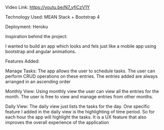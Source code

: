 Video Link: https://youtu.be/N7_vfiCzV1Y

Technology Used: MEAN Stack + Bootstrap 4

Deployment: Heroku

Inspiration behind the project:

I wanted to build an app which looks and fels just like a mobile app using bootstrap and angular animations.

Features Added:

Manage Tasks: The app allows the user to schedule tasks. The user can perform CRUD operations on these entries. 
The entries added are always arranged in an ascending order

Monthly View: Using monthly view the user can view all the entries for the month. The user is free to view and manage 
entries from other months.

Daily View: The daily view just lists the tasks for the day. One specific feature I added in the daily view is the highlighting 
of time period. So for each hour the app will highlight the tasks. It is a UX feature that also improves the overall experience of the application
